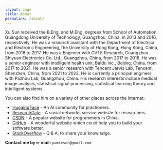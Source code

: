 ```yaml
---
layout: page
title: About
permalink: /about/
---
```


Xu Sun received the B.Eng. and M.Eng. degrees from School of Automation, Guangdong University of Technology, Guangzhou, China, in 2013 and 2016, respectively. 
He was a research assistant with the Department of Electrical and Electronic Engineering, the University of Hong Kong, Hong Kong, China, from 2016 to 2017. 
He was a Engineer with CVTE Research, Guangzhou Shiyuan Electronics Co. Ltd., Guangzhou, China, from 2017 to 2018. 
He was a senior engineer with intelligent health unit, Baidu Inc., Beijing, China, from 2017 to 2021.
He was a senior research with Tencent Jarvis Lab, Tencent, Shenzhen, China, from 2021 to 2022.
He is currently a principal engineer with Pazhou Lab, Guangzhou, China.
His research interests include medical image analysis, statistical signal processing, statistical learning theory and intelligent systems.

You can also find him on a variety of other places across the Internet:

* [HuggingFace][huggingface] - An AI community for practioners.
* [ResearchGate][researchgate] - A social networks service website for researchers.
* [CSDN][csdn] - A popular website for programmers in China.
* [GitHub][github] - A wonderful website which could help you to build your software better.
* [StackOverflow][stackoverflow] - Q & A, to share your knowledge.

**Contact me by e-mail:** `pamixsun@gmail.com`

[researchgate]: https://www.researchgate.net/profile/Xu_Sun12
[github]: http://www.github.com/PamixSun
[stackoverflow]: http://stackoverflow.com/users/3949420/xu-sun
[csdn]: http://blog.csdn.net/yunduanmuxue
[huggingface]: https://huggingface.co/pamixsun
